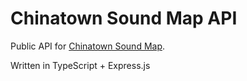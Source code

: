 # Chinatown Sound Map API

Public API for [Chinatown Sound Map](https://github.com/angusho1/chinatown-sound-map). 

Written in TypeScript + Express.js